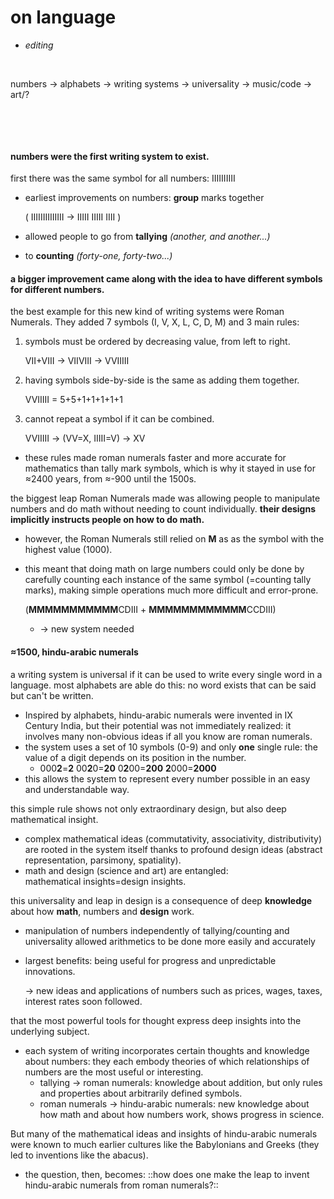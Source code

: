
# on language
- *editing*


⠀  

 
numbers → alphabets → writing systems → universality → music/code → art/?

⠀  

⠀  

  
#### numbers were the first writing system to exist.


first there was the same symbol for all numbers: IIIIIIIIII


- earliest improvements on numbers: **group** marks together

	( IIIIIIIIIIIIII  →  IIIII  IIIII  IIII )


- allowed people to go from **tallying** *(another, and another...)*
- to **counting** *(forty-one, forty-two...)*

#### a bigger improvement came along with the idea to have different symbols for different numbers. 


the best example for this new kind of writing systems were Roman Numerals. They added 7 symbols (I, V, X, L, C, D, M) and 3 main rules:

1. symbols must be ordered by decreasing value, from left to right.

	VII+VIII  →  VIIVIII  →  VVIIIII


2. having symbols side-by-side is the same as adding them together.

	VVIIIII  =  5+5+1+1+1+1+1


3. cannot repeat a symbol if it can be combined.
 
	VVIIIII  →  (VV=X, IIIII=V)  →  XV


- these rules made roman numerals faster and more accurate for mathematics than tally mark symbols, which is why it stayed in use for ≈2400 years, from ≈-900 until the 1500s.

the biggest leap Roman Numerals made was allowing people to manipulate numbers and do math without needing to count individually. **their designs implicitly instructs people on how to do math.**


- however, the Roman Numerals still relied on **M** as as the symbol with the highest value (1000). 
- this meant that doing math on large numbers could only be done by carefully counting each instance of the same symbol (=counting tally marks), making simple operations much more difficult and error-prone.

	(**MMMMMMMMMMM**CDIII  +  **MMMMMMMMMMMM**CCDIII)

	- →  new system needed

#### ≈1500, hindu-arabic numerals


a writing system is universal if it can be used to write every single word in a language. most alphabets are able do this: no word exists that can be said but can't be written.


- Inspired by alphabets, hindu-arabic numerals were invented in IX Century India, but their potential was not immediately realized: it involves many non-obvious ideas if all you know are roman numerals.
- the system uses a set of 10 symbols (0-9) and only **one** single rule: the value of a digit depends on its position in the number.
	- 000**2**=**2**   00**2**0=**20**   0**2**00=**200**   **2**000=**2000**
- this allows the system to represent every number possible in an easy and understandable way.

this simple rule shows not only extraordinary design, but also deep mathematical insight.


- complex mathematical ideas (commutativity, associativity, distributivity) are rooted in the system itself thanks to profound design ideas (abstract representation, parsimony, spatiality).
- math and design (science and art) are entangled:   
mathematical insights=design insights.

this universality and leap in design is a consequence of deep **knowledge** about how **math**, numbers and **design** work.


- manipulation of numbers independently of tallying/counting and universality allowed arithmetics to be done more easily and accurately
- largest benefits: being useful for progress and unpredictable innovations.

	→  new ideas and applications of numbers such as prices, wages, taxes, interest rates soon followed.

that the most powerful tools for thought express deep insights into the underlying subject.


- each system of writing incorporates certain thoughts and knowledge about numbers: they each embody theories of which relationships of numbers are the most useful or interesting.
	- tallying → roman numerals: knowledge about addition, but only rules and properties about arbitrarily defined symbols.
	- roman numerals → hindu-arabic numerals: new knowledge about how math and about how numbers work, shows progress in science.

But many of the mathematical ideas and insights of hindu-arabic numerals were known to much earlier cultures like the Babylonians and Greeks (they led to inventions like the abacus). 


- the question, then, becomes: ::how does one make the leap to invent hindu-arabic numerals from roman numerals?::
